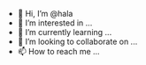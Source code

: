 - 👋 Hi, I’m @hala
- 👀 I’m interested in ...
- 🌱 I’m currently learning ...
- 💞️ I’m looking to collaborate on ...
- 📫 How to reach me ...
<!---
http://localhost/msqli00000/ is a ✨ special ✨ repository because its `README.md` (this file) appears on your GitHub profile.
You can click the Preview link to take a look at your changes.
--->
